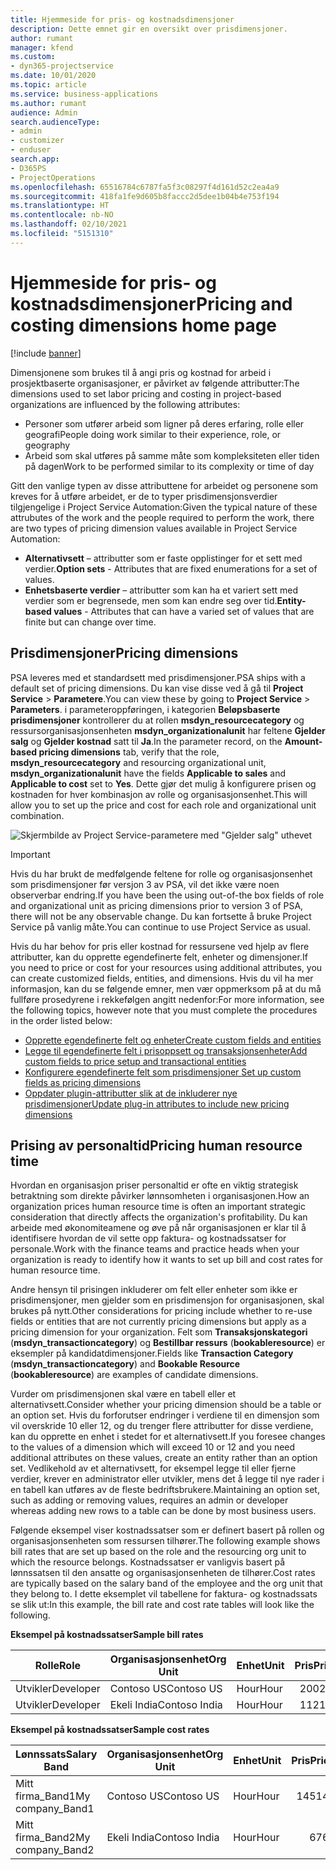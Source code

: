 ```yaml
---
title: Hjemmeside for pris- og kostnadsdimensjoner
description: Dette emnet gir en oversikt over prisdimensjoner.
author: rumant
manager: kfend
ms.custom:
- dyn365-projectservice
ms.date: 10/01/2020
ms.topic: article
ms.service: business-applications
ms.author: rumant
audience: Admin
search.audienceType:
- admin
- customizer
- enduser
search.app:
- D365PS
- ProjectOperations
ms.openlocfilehash: 65516784c6787fa5f3c08297f4d161d52c2ea4a9
ms.sourcegitcommit: 418fa1fe9d605b8faccc2d5dee1b04b4e753f194
ms.translationtype: HT
ms.contentlocale: nb-NO
ms.lasthandoff: 02/10/2021
ms.locfileid: "5151310"
---
```

# <a name="pricing-and-costing-dimensions-home-page"></a><span data-ttu-id="e6c34-103">Hjemmeside for pris- og kostnadsdimensjoner</span><span class="sxs-lookup"><span data-stu-id="e6c34-103">Pricing and costing dimensions home page</span></span>

[!include [banner](../includes/psa-now-project-operations.md)]

<span data-ttu-id="e6c34-104">Dimensjonene som brukes til å angi pris og kostnad for arbeid i prosjektbaserte organisasjoner, er påvirket av følgende attributter:</span><span class="sxs-lookup"><span data-stu-id="e6c34-104">The dimensions used to set labor pricing and costing in project-based organizations are influenced by the following attributes:</span></span>

- <span data-ttu-id="e6c34-105">Personer som utfører arbeid som ligner på deres erfaring, rolle eller geografi</span><span class="sxs-lookup"><span data-stu-id="e6c34-105">People doing work similar to their experience, role, or geography</span></span>
- <span data-ttu-id="e6c34-106">Arbeid som skal utføres på samme måte som kompleksiteten eller tiden på dagen</span><span class="sxs-lookup"><span data-stu-id="e6c34-106">Work to be performed similar to its complexity or time of day</span></span>

<span data-ttu-id="e6c34-107">Gitt den vanlige typen av disse attributtene for arbeidet og personene som kreves for å utføre arbeidet, er de to typer prisdimensjonsverdier tilgjengelige i Project Service Automation:</span><span class="sxs-lookup"><span data-stu-id="e6c34-107">Given the typical nature of these attrubutes of the work and the people required to perform the work, there are two types of pricing dimension values available in Project Service Automation:</span></span> 

- <span data-ttu-id="e6c34-108">**Alternativsett** – attributter som er faste opplistinger for et sett med verdier.</span><span class="sxs-lookup"><span data-stu-id="e6c34-108">**Option sets** - Attributes that are fixed enumerations for a set of values.</span></span>
- <span data-ttu-id="e6c34-109">**Enhetsbaserte verdier** – attributter som kan ha et variert sett med verdier som er begrensede, men som kan endre seg over tid.</span><span class="sxs-lookup"><span data-stu-id="e6c34-109">**Entity-based values** - Attributes that can have a varied set of values that are finite but can change over time.</span></span>

## <a name="pricing-dimensions"></a><span data-ttu-id="e6c34-110">Prisdimensjoner</span><span class="sxs-lookup"><span data-stu-id="e6c34-110">Pricing dimensions</span></span>

<span data-ttu-id="e6c34-111">PSA leveres med et standardsett med prisdimensjoner.</span><span class="sxs-lookup"><span data-stu-id="e6c34-111">PSA ships with a default set of pricing dimensions.</span></span> <span data-ttu-id="e6c34-112">Du kan vise disse ved å gå til **Project Service** > **Parametere**.</span><span class="sxs-lookup"><span data-stu-id="e6c34-112">You can view these by going to **Project Service** > **Parameters**.</span></span> <span data-ttu-id="e6c34-113">i parameteroppføringen, i kategorien **Beløpsbaserte prisdimensjoner** kontrollerer du at rollen **msdyn_resourcecategory** og ressursorganisasjonsenheten **msdyn_organizationalunit** har feltene **Gjelder salg** og **Gjelder kostnad** satt til **Ja**.</span><span class="sxs-lookup"><span data-stu-id="e6c34-113">In the parameter record, on the **Amount-based pricing dimensions** tab, verify that the role, **msdyn_resourcecategory** and resourcing organizational unit, **msdyn_organizationalunit** have the fields **Applicable to sales** and **Applicable to cost** set to **Yes**.</span></span> <span data-ttu-id="e6c34-114">Dette gjør det mulig å konfigurere prisen og kostnaden for hver kombinasjon av rolle og organisasjonsenhet.</span><span class="sxs-lookup"><span data-stu-id="e6c34-114">This will allow you to set up the price and cost for each role and organizational unit combination.</span></span>

![Skjermbilde av Project Service-parametere med "Gjelder salg" uthevet](media/PS-OOB-parameters.png)

> [!IMPORTANT]
> <span data-ttu-id="e6c34-116">Hvis du har brukt de medfølgende feltene for rolle og organisasjonsenhet som prisdimensjoner før versjon 3 av PSA, vil det ikke være noen observerbar endring.</span><span class="sxs-lookup"><span data-stu-id="e6c34-116">If you have been the using out-of-the box fields of role and organizational unit as pricing dimensions prior to version 3 of PSA, there will not be any observable change.</span></span> <span data-ttu-id="e6c34-117">Du kan fortsette å bruke Project Service på vanlig måte.</span><span class="sxs-lookup"><span data-stu-id="e6c34-117">You can continue to use Project Service as usual.</span></span> 

<span data-ttu-id="e6c34-118">Hvis du har behov for pris eller kostnad for ressursene ved hjelp av flere attributter, kan du opprette egendefinerte felt, enheter og dimensjoner.</span><span class="sxs-lookup"><span data-stu-id="e6c34-118">If you need to price or cost for your resources using additional attributes, you can create customized fields, entities, and dimensions.</span></span> <span data-ttu-id="e6c34-119">Hvis du vil ha mer informasjon, kan du se følgende emner, men vær oppmerksom på at du må fullføre prosedyrene i rekkefølgen angitt nedenfor:</span><span class="sxs-lookup"><span data-stu-id="e6c34-119">For more information, see the following topics, however note that you must complete the procedures in the order listed below:</span></span>

- [<span data-ttu-id="e6c34-120">Opprette egendefinerte felt og enheter</span><span class="sxs-lookup"><span data-stu-id="e6c34-120">Create custom fields and entities</span></span>](create-custom-fields-entities.md)
- [<span data-ttu-id="e6c34-121">Legge til egendefinerte felt i prisoppsett og transaksjonsenheter</span><span class="sxs-lookup"><span data-stu-id="e6c34-121">Add custom fields to price setup and transactional entities</span></span>](field-references.md)
- [<span data-ttu-id="e6c34-122">Konfigurere egendefinerte felt som prisdimensjoner </span><span class="sxs-lookup"><span data-stu-id="e6c34-122">Set up custom fields as pricing dimensions</span></span>](set-up-pricing-dimensions.md)
- [<span data-ttu-id="e6c34-123">Oppdater plugin-attributter slik at de inkluderer nye prisdimensjoner</span><span class="sxs-lookup"><span data-stu-id="e6c34-123">Update plug-in attributes to include new pricing dimensions</span></span>](update-plug-in-attributes.md)

## <a name="pricing-human-resource-time"></a><span data-ttu-id="e6c34-124">Prising av personaltid</span><span class="sxs-lookup"><span data-stu-id="e6c34-124">Pricing human resource time</span></span>
<span data-ttu-id="e6c34-125">Hvordan en organisasjon priser personaltid er ofte en viktig strategisk betraktning som direkte påvirker lønnsomheten i organisasjonen.</span><span class="sxs-lookup"><span data-stu-id="e6c34-125">How an organization prices human resource time is often an important strategic consideration that directly affects the organization's profitability.</span></span> <span data-ttu-id="e6c34-126">Du kan arbeide med økonomiteamene og øve på når organisasjonen er klar til å identifisere hvordan de vil sette opp faktura- og kostnadssatser for personale.</span><span class="sxs-lookup"><span data-stu-id="e6c34-126">Work with the finance teams and practice heads when your organization is ready to identify how it wants to set up bill and cost rates for human resource time.</span></span>

<span data-ttu-id="e6c34-127">Andre hensyn til prisingen inkluderer om felt eller enheter som ikke er prisdimensjoner, men gjelder som en prisdimensjon for organisasjonen, skal brukes på nytt.</span><span class="sxs-lookup"><span data-stu-id="e6c34-127">Other considerations for pricing include whether to re-use fields or entities that are not currently pricing dimensions but apply as a pricing dimension for your organization.</span></span> <span data-ttu-id="e6c34-128">Felt som **Transaksjonskategori** (**msdyn_transactioncategory**) og **Bestillbar ressurs** (**bookableresource**) er eksempler på kandidatdimensjoner.</span><span class="sxs-lookup"><span data-stu-id="e6c34-128">Fields like **Transaction Category** (**msdyn_transactioncategory**) and **Bookable Resource** (**bookableresource**) are examples of candidate dimensions.</span></span> 

<span data-ttu-id="e6c34-129">Vurder om prisdimensjonen skal være en tabell eller et alternativsett.</span><span class="sxs-lookup"><span data-stu-id="e6c34-129">Consider whether your pricing dimension should be a table or an option set.</span></span> <span data-ttu-id="e6c34-130">Hvis du forforutser endringer i verdiene til en dimensjon som vil overskride 10 eller 12, og du trenger flere attributter for disse verdiene, kan du opprette en enhet i stedet for et alternativsett.</span><span class="sxs-lookup"><span data-stu-id="e6c34-130">If you foresee changes to the values of a dimension which will exceed 10 or 12 and you need additional attributes on these values, create an entity rather than an option set.</span></span> <span data-ttu-id="e6c34-131">Vedlikehold av et alternativsett, for eksempel legge til eller fjerne verdier, krever en administrator eller utvikler, mens det å legge til nye rader i en tabell kan utføres av de fleste bedriftsbrukere.</span><span class="sxs-lookup"><span data-stu-id="e6c34-131">Maintaining an option set, such as adding or removing values, requires an admin or developer whereas adding new rows to a table can be done by most business users.</span></span>

<span data-ttu-id="e6c34-132">Følgende eksempel viser kostnadssatser som er definert basert på rollen og organisasjonsenheten som ressursen tilhører.</span><span class="sxs-lookup"><span data-stu-id="e6c34-132">The following example shows bill rates that are set up based on the role and the resourcing org unit to which the resource belongs.</span></span> <span data-ttu-id="e6c34-133">Kostnadssatser er vanligvis basert på lønnssatsen til den ansatte og organisasjonsenheten de tilhører.</span><span class="sxs-lookup"><span data-stu-id="e6c34-133">Cost rates are typically based on the salary band of the employee and the org unit that they belong to.</span></span> <span data-ttu-id="e6c34-134">I dette eksemplet vil tabellene for faktura- og kostnadssats se slik ut:</span><span class="sxs-lookup"><span data-stu-id="e6c34-134">In this example, the bill rate and cost rate tables will look like the following.</span></span>

<span data-ttu-id="e6c34-135">**Eksempel på kostnadssatser**</span><span class="sxs-lookup"><span data-stu-id="e6c34-135">**Sample bill rates**</span></span>

| <span data-ttu-id="e6c34-136">Rolle</span><span class="sxs-lookup"><span data-stu-id="e6c34-136">Role</span></span>        | <span data-ttu-id="e6c34-137">Organisasjonsenhet</span><span class="sxs-lookup"><span data-stu-id="e6c34-137">Org Unit</span></span>    |<span data-ttu-id="e6c34-138">Enhet</span><span class="sxs-lookup"><span data-stu-id="e6c34-138">Unit</span></span>      |<span data-ttu-id="e6c34-139">Pris</span><span class="sxs-lookup"><span data-stu-id="e6c34-139">Price</span></span>      |<span data-ttu-id="e6c34-140">Valuta</span><span class="sxs-lookup"><span data-stu-id="e6c34-140">Currency</span></span>  |
| ------------|-------------|----------|----------:|----------|
| <span data-ttu-id="e6c34-141">Utvikler</span><span class="sxs-lookup"><span data-stu-id="e6c34-141">Developer</span></span>   | <span data-ttu-id="e6c34-142">Contoso US</span><span class="sxs-lookup"><span data-stu-id="e6c34-142">Contoso US</span></span>  |<span data-ttu-id="e6c34-143">Hour</span><span class="sxs-lookup"><span data-stu-id="e6c34-143">Hour</span></span> | <span data-ttu-id="e6c34-144">200</span><span class="sxs-lookup"><span data-stu-id="e6c34-144">200</span></span>|<span data-ttu-id="e6c34-145">USD</span><span class="sxs-lookup"><span data-stu-id="e6c34-145">USD</span></span>     |
| <span data-ttu-id="e6c34-146">Utvikler</span><span class="sxs-lookup"><span data-stu-id="e6c34-146">Developer</span></span>   | <span data-ttu-id="e6c34-147">Ekeli India</span><span class="sxs-lookup"><span data-stu-id="e6c34-147">Contoso India</span></span> |<span data-ttu-id="e6c34-148">Hour</span><span class="sxs-lookup"><span data-stu-id="e6c34-148">Hour</span></span>|   <span data-ttu-id="e6c34-149">112</span><span class="sxs-lookup"><span data-stu-id="e6c34-149">112</span></span>|<span data-ttu-id="e6c34-150">USD</span><span class="sxs-lookup"><span data-stu-id="e6c34-150">USD</span></span>     |


<span data-ttu-id="e6c34-151">**Eksempel på kostnadssatser**</span><span class="sxs-lookup"><span data-stu-id="e6c34-151">**Sample cost rates**</span></span>

| <span data-ttu-id="e6c34-152">Lønnssats</span><span class="sxs-lookup"><span data-stu-id="e6c34-152">Salary Band</span></span>     | <span data-ttu-id="e6c34-153">Organisasjonsenhet</span><span class="sxs-lookup"><span data-stu-id="e6c34-153">Org Unit</span></span>    |<span data-ttu-id="e6c34-154">Enhet</span><span class="sxs-lookup"><span data-stu-id="e6c34-154">Unit</span></span>      |<span data-ttu-id="e6c34-155">Pris</span><span class="sxs-lookup"><span data-stu-id="e6c34-155">Price</span></span>      |<span data-ttu-id="e6c34-156">Valuta</span><span class="sxs-lookup"><span data-stu-id="e6c34-156">Currency</span></span>  |
| ----------------|-------------|----------|----------:|----------|
| <span data-ttu-id="e6c34-157">Mitt firma_Band1</span><span class="sxs-lookup"><span data-stu-id="e6c34-157">My company_Band1</span></span> | <span data-ttu-id="e6c34-158">Contoso US</span><span class="sxs-lookup"><span data-stu-id="e6c34-158">Contoso US</span></span>  |<span data-ttu-id="e6c34-159">Hour</span><span class="sxs-lookup"><span data-stu-id="e6c34-159">Hour</span></span> | <span data-ttu-id="e6c34-160">145</span><span class="sxs-lookup"><span data-stu-id="e6c34-160">145</span></span>|<span data-ttu-id="e6c34-161">USD</span><span class="sxs-lookup"><span data-stu-id="e6c34-161">USD</span></span>     |
| <span data-ttu-id="e6c34-162">Mitt firma_Band2</span><span class="sxs-lookup"><span data-stu-id="e6c34-162">My company_Band2</span></span> | <span data-ttu-id="e6c34-163">Ekeli India</span><span class="sxs-lookup"><span data-stu-id="e6c34-163">Contoso India</span></span> |<span data-ttu-id="e6c34-164">Hour</span><span class="sxs-lookup"><span data-stu-id="e6c34-164">Hour</span></span>|   <span data-ttu-id="e6c34-165">67</span><span class="sxs-lookup"><span data-stu-id="e6c34-165">67</span></span>|<span data-ttu-id="e6c34-166">USD</span><span class="sxs-lookup"><span data-stu-id="e6c34-166">USD</span></span>     |
